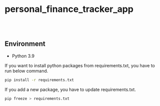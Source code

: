 # personal_finance_tracker_app

<br></br>

## Environment
- Python 3.9

If you want to install python packages from requirements.txt, you have to run below command.

```bash
pip install -r requirements.txt
```

If you add a new package, you have to update requirements.txt.

```bash
pip freeze > requirements.txt
```

